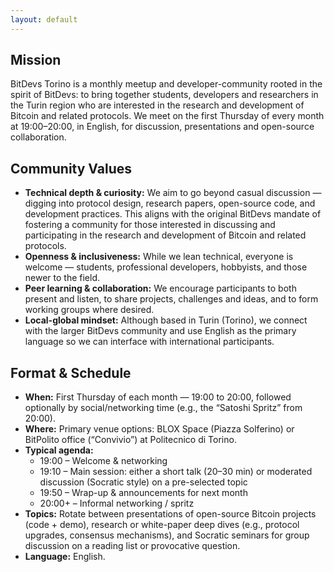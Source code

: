 ```yaml
---
layout: default
---
```


## Mission

BitDevs Torino is a monthly meetup and developer-community rooted in the spirit of BitDevs: to bring together students, developers and researchers in the Turin region who are interested in the research and development of Bitcoin and related protocols. We meet on the first Thursday of every month at 19:00–20:00, in English, for discussion, presentations and open-source collaboration.

## Community Values

- **Technical depth & curiosity:** We aim to go beyond casual discussion — digging into protocol design, research papers, open-source code, and development practices. This aligns with the original BitDevs mandate of fostering a community for those interested in discussing and participating in the research and development of Bitcoin and related protocols.
- **Openness & inclusiveness:** While we lean technical, everyone is welcome — students, professional developers, hobbyists, and those newer to the field.
- **Peer learning & collaboration:** We encourage participants to both present and listen, to share projects, challenges and ideas, and to form working groups where desired.
- **Local-global mindset:** Although based in Turin (Torino), we connect with the larger BitDevs community and use English as the primary language so we can interface with international participants.

## Format & Schedule

- **When:** First Thursday of each month — 19:00 to 20:00, followed optionally by social/networking time (e.g., the “Satoshi Spritz” from 20:00).
- **Where:** Primary venue options: BLOX Space (Piazza Solferino) or BitPolito office (“Convivio”) at Politecnico di Torino.
- **Typical agenda:**
  - 19:00 – Welcome & networking
  - 19:10 – Main session: either a short talk (20–30 min) or moderated discussion (Socratic style) on a pre-selected topic
  - 19:50 – Wrap-up & announcements for next month
  - 20:00+ – Informal networking / spritz
- **Topics:** Rotate between presentations of open-source Bitcoin projects (code + demo), research or white-paper deep dives (e.g., protocol upgrades, consensus mechanisms), and Socratic seminars for group discussion on a reading list or provocative question.
- **Language:** English.
